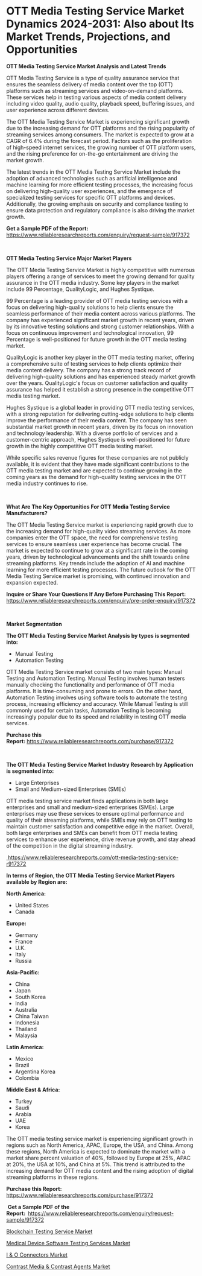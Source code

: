 <p><h1>OTT Media Testing Service Market Dynamics 2024-2031: Also about Its Market Trends, Projections, and Opportunities</h1></p><p><strong>OTT Media Testing Service Market Analysis and Latest Trends</strong></p>
<p><p>OTT Media Testing Service is a type of quality assurance service that ensures the seamless delivery of media content over the top (OTT) platforms such as streaming services and video-on-demand platforms. These services help in testing various aspects of media content delivery including video quality, audio quality, playback speed, buffering issues, and user experience across different devices.</p><p>The OTT Media Testing Service Market is experiencing significant growth due to the increasing demand for OTT platforms and the rising popularity of streaming services among consumers. The market is expected to grow at a CAGR of 6.4% during the forecast period. Factors such as the proliferation of high-speed internet services, the growing number of OTT platform users, and the rising preference for on-the-go entertainment are driving the market growth.</p><p>The latest trends in the OTT Media Testing Service Market include the adoption of advanced technologies such as artificial intelligence and machine learning for more efficient testing processes, the increasing focus on delivering high-quality user experiences, and the emergence of specialized testing services for specific OTT platforms and devices. Additionally, the growing emphasis on security and compliance testing to ensure data protection and regulatory compliance is also driving the market growth.</p></p>
<p><strong>Get a Sample PDF of the Report:&nbsp;</strong> <a href="https://www.reliableresearchreports.com/enquiry/request-sample/917372">https://www.reliableresearchreports.com/enquiry/request-sample/917372</a></p>
<p>&nbsp;</p>
<p><strong>OTT Media Testing Service Major Market Players</strong></p>
<p><p>The OTT Media Testing Service Market is highly competitive with numerous players offering a range of services to meet the growing demand for quality assurance in the OTT media industry. Some key players in the market include 99 Percentage, QualityLogic, and Hughes Systique.</p><p>99 Percentage is a leading provider of OTT media testing services with a focus on delivering high-quality solutions to help clients ensure the seamless performance of their media content across various platforms. The company has experienced significant market growth in recent years, driven by its innovative testing solutions and strong customer relationships. With a focus on continuous improvement and technological innovation, 99 Percentage is well-positioned for future growth in the OTT media testing market.</p><p>QualityLogic is another key player in the OTT media testing market, offering a comprehensive suite of testing services to help clients optimize their media content delivery. The company has a strong track record of delivering high-quality solutions and has experienced steady market growth over the years. QualityLogic's focus on customer satisfaction and quality assurance has helped it establish a strong presence in the competitive OTT media testing market.</p><p>Hughes Systique is a global leader in providing OTT media testing services, with a strong reputation for delivering cutting-edge solutions to help clients improve the performance of their media content. The company has seen substantial market growth in recent years, driven by its focus on innovation and technology leadership. With a diverse portfolio of services and a customer-centric approach, Hughes Systique is well-positioned for future growth in the highly competitive OTT media testing market.</p><p>While specific sales revenue figures for these companies are not publicly available, it is evident that they have made significant contributions to the OTT media testing market and are expected to continue growing in the coming years as the demand for high-quality testing services in the OTT media industry continues to rise.</p></p>
<p>&nbsp;</p>
<p><strong>What Are The Key Opportunities For OTT Media Testing Service Manufacturers?</strong></p>
<p><p>The OTT Media Testing Service market is experiencing rapid growth due to the increasing demand for high-quality video streaming services. As more companies enter the OTT space, the need for comprehensive testing services to ensure seamless user experience has become crucial. The market is expected to continue to grow at a significant rate in the coming years, driven by technological advancements and the shift towards online streaming platforms. Key trends include the adoption of AI and machine learning for more efficient testing processes. The future outlook for the OTT Media Testing Service market is promising, with continued innovation and expansion expected.</p></p>
<p><strong>Inquire or Share Your Questions If Any Before Purchasing This Report:</strong> <a href="https://www.reliableresearchreports.com/enquiry/pre-order-enquiry/917372">https://www.reliableresearchreports.com/enquiry/pre-order-enquiry/917372</a></p>
<p>&nbsp;</p>
<p><strong>Market Segmentation</strong></p>
<p><strong>The OTT Media Testing Service Market Analysis by types is segmented into:</strong></p>
<p><ul><li>Manual Testing</li><li>Automation Testing</li></ul></p>
<p><p>OTT Media Testing Service market consists of two main types: Manual Testing and Automation Testing. Manual Testing involves human testers manually checking the functionality and performance of OTT media platforms. It is time-consuming and prone to errors. On the other hand, Automation Testing involves using software tools to automate the testing process, increasing efficiency and accuracy. While Manual Testing is still commonly used for certain tasks, Automation Testing is becoming increasingly popular due to its speed and reliability in testing OTT media services.</p></p>
<p><strong>Purchase this Report:&nbsp;</strong><a href="https://www.reliableresearchreports.com/purchase/917372">https://www.reliableresearchreports.com/purchase/917372</a></p>
<p>&nbsp;</p>
<p><strong>The OTT Media Testing Service Market Industry Research by Application is segmented into:</strong></p>
<p><ul><li>Large Enterprises</li><li>Small and Medium-sized Enterprises (SMEs)</li></ul></p>
<p><p>OTT media testing service market finds applications in both large enterprises and small and medium-sized enterprises (SMEs). Large enterprises may use these services to ensure optimal performance and quality of their streaming platforms, while SMEs may rely on OTT testing to maintain customer satisfaction and competitive edge in the market. Overall, both large enterprises and SMEs can benefit from OTT media testing services to enhance user experience, drive revenue growth, and stay ahead of the competition in the digital streaming industry.</p></p>
<p><a href="https://www.reliableresearchreports.com/ott-media-testing-service-r917372">&nbsp;https://www.reliableresearchreports.com/ott-media-testing-service-r917372</a></p>
<p><strong>In terms of Region, the OTT Media Testing Service Market Players available by Region are:</strong></p>
<p>
    <p> <strong> North America: </strong>
        <ul>
            <li>United States</li>
            <li>Canada</li>
        </ul>
        </p> 
    <p> <strong> Europe: </strong>
        <ul>
            <li>Germany</li>
            <li>France</li>
            <li>U.K.</li>
            <li>Italy</li>
            <li>Russia</li>
        </ul>
        </p> 
    <p> <strong> Asia-Pacific: </strong>
        <ul>
            <li>China</li>
            <li>Japan</li>
            <li>South Korea</li>
            <li>India</li>
            <li>Australia</li>
            <li>China Taiwan</li>
            <li>Indonesia</li>
            <li>Thailand</li>
            <li>Malaysia</li>
        </ul>
        </p> 
    <p> <strong> Latin America: </strong>
        <ul>
            <li>Mexico</li>
            <li>Brazil</li>
            <li>Argentina Korea</li>
            <li>Colombia</li>
        </ul>
        </p> 
    <p> <strong> Middle East & Africa: </strong>
        <ul>
            <li>Turkey</li>
            <li>Saudi</li>
            <li>Arabia</li>
            <li>UAE</li>
            <li>Korea</li>
        </ul>
    </p>
    </p>
<p><p>The OTT media testing service market is experiencing significant growth in regions such as North America, APAC, Europe, the USA, and China. Among these regions, North America is expected to dominate the market with a market share percent valuation of 40%, followed by Europe at 25%, APAC at 20%, the USA at 10%, and China at 5%. This trend is attributed to the increasing demand for OTT media content and the rising adoption of digital streaming platforms in these regions.</p></p>
<p><strong>Purchase this Report: </strong><a href="https://www.reliableresearchreports.com/purchase/917372">https://www.reliableresearchreports.com/purchase/917372</a></p>
<p>&nbsp;<strong>Get a Sample PDF of the Report:&nbsp;&nbsp;</strong><a href="https://www.reliableresearchreports.com/enquiry/request-sample/917372">https://www.reliableresearchreports.com/enquiry/request-sample/917372</a></p>
<p><strong></strong></p>
<p><p><a href="https://github.com/RosemarieLeffler2023/Market-Research-Report-List-1/blob/main/blockchain-testing-service-market.md">Blockchain Testing Service Market</a></p><p><a href="https://github.com/nancykennedykellievqfqt2/Market-Research-Report-List-2/blob/main/medical-device-software-testing-services-market.md">Medical Device Software Testing Services Market</a></p><p><a href="https://www.linkedin.com/pulse/i-amp-o-connectors-market-size-cagr-trends-2024-2030-trend-insights-taf0e?trackingId=rSR5j1BGoCqUzN0KPuJ2Dg%3D%3D">I & O Connectors Market</a></p><p><a href="https://www.linkedin.com/pulse/contrast-media-amp-agents-market-insight-trends-growth-forecasted-9xcoc">Contrast Media & Contrast Agents Market</a></p></p>